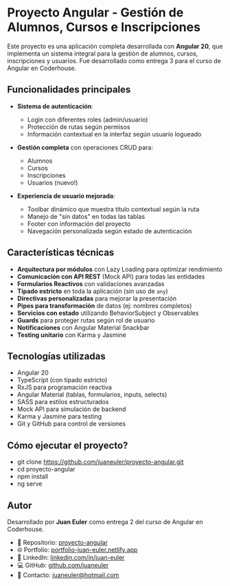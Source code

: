 # Proyecto Angular - Gestión de Alumnos, Cursos e Inscripciones

Este proyecto es una aplicación completa desarrollada con **Angular 20**, que implementa un sistema integral para la gestión de alumnos, cursos, inscripciones y usuarios. Fue desarrollado como entrega 3 para el curso de Angular en Coderhouse.


## Funcionalidades principales

- **Sistema de autenticación**:
  - Login con diferentes roles (admin/usuario)
  - Protección de rutas según permisos
  - Información contextual en la interfaz según usuario logueado

- **Gestión completa** con operaciones CRUD para:
  - Alumnos
  - Cursos
  - Inscripciones
  - Usuarios (nuevo!)

- **Experiencia de usuario mejorada**:
  - Toolbar dinámico que muestra título contextual según la ruta
  - Manejo de "sin datos" en todas las tablas
  - Footer con información del proyecto
  - Navegación personalizada según estado de autenticación

## Características técnicas

- **Arquitectura por módulos** con Lazy Loading para optimizar rendimiento
- **Comunicación con API REST** (Mock API) para todas las entidades
- **Formularios Reactivos** con validaciones avanzadas
- **Tipado estricto** en toda la aplicación (sin uso de `any`)
- **Directivas personalizadas** para mejorar la presentación
- **Pipes para transformación** de datos (ej: nombres completos)
- **Servicios con estado** utilizando BehaviorSubject y Observables
- **Guards** para proteger rutas según rol de usuario
- **Notificaciones** con Angular Material Snackbar
- **Testing unitario** con Karma y Jasmine

## Tecnologías utilizadas

- Angular 20
- TypeScript (con tipado estricto)
- RxJS para programación reactiva
- Angular Material (tablas, formularios, inputs, selects)
- SASS para estilos estructurados
- Mock API para simulación de backend
- Karma y Jasmine para testing
- Git y GitHub para control de versiones


## Cómo ejecutar el proyecto?

- git clone https://github.com/juaneuler/proyecto-angular.git
- cd proyecto-angular
- npm install
- ng serve

## Autor

Desarrollado por **Juan Euler** como entrega 2 del curso de Angular en Coderhouse.

- 📁 Repositorio: [proyecto-angular](https://github.com/juaneuler/proyecto-angular)
- 🌐 Portfolio: [portfolio-juan-euler.netlify.app](https://portfolio-juan-euler.netlify.app)
- 💼 LinkedIn: [linkedin.com/in/juan-euler](https://www.linkedin.com/in/juan-euler/)
- 💻 GitHub: [github.com/juaneuler](https://github.com/juaneuler)
- 📧 Contacto: [juaneuler@hotmail.com](mailto:juaneuler@hotmail.com)
